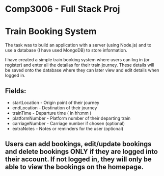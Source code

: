 # Comp3006 - Full Stack Proj

# Train Booking System

The task was to build an application with a server (using Node.js) and to use a database (I have used MongoDB) to store information. 

I have created a simple train booking system where users can log in (or register) and enter all the detailas for their train journey. These details will be saved onto the database where they can later view and edit details when logged in.


## Fields:
* startLocation - Origin point of their journey
* endLocation - Destination of their journey
* trainTime - Departure time ( in hh:mm )
* platformNumber - Platform number of their departing train
* carriageNumber - Carriage number if chosen (optional)
* extraNotes - Notes or reminders for the user (optional)

## Users can add bookings, edit/update bookings and delete bookings ONLY if they are logged into their account. If not logged in, they will only be able to view the bookings on the homepage.


